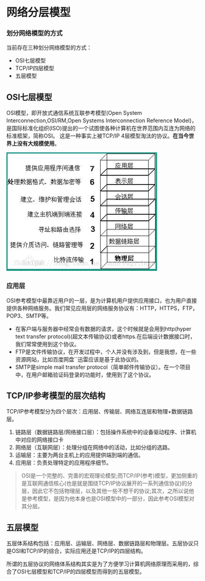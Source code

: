 # 网络分层模型
### 划分网络模型的方式
当前存在三种划分网络模型的方式：

+ OSI七层模型
+ TCP/IP四层模型
+ 五层模型

## OSI七层模型
OSI模型，即开放式通信系统互联参考模型(Open System Interconnection,OSI/RM,Open Systems Interconnection Reference Model)，是国际标准化组织(ISO)提出的一个试图使各种计算机在世界范围内互连为网络的标准框架，简称OSI。
这是一种事实上被TCP/IP 4层模型淘汰的协议。**在当今世界上没有大规模使用**。

![OSI七层模型图](../../.vuepress/public/pages/net-1.jpeg)
<!-- ![OSI七层模型图](https://user-gold-cdn.xitu.io/2019/8/31/16ce7c55e2003c1b?imageslim) -->

### 应用层
OSI参考模型中最靠近用户的一层，是为计算机用户提供应用接口，也为用户直接提供各种网络服务。我们常见应用层的网络服务协议有：HTTP，HTTPS，FTP，POP3、SMTP等。
+ 在客户端与服务器中经常会有数据的请求，这个时候就是会用到http(hyper text transfer protocol)(超文本传输协议)或者https.在后端设计数据接口时，我们常常使用到这个协议。
+ FTP是文件传输协议，在开发过程中，个人并没有涉及到，但是我想，在一些资源网站，比如百度网盘``迅雷应该是基于此协议的。
+ SMTP是simple mail transfer protocol（简单邮件传输协议）。在一个项目中，在用户邮箱验证码登录的功能时，使用到了这个协议。

## TCP/IP参考模型的层次结构 
TCP/IP参考模型分为四个层次：应用层、传输层、网络互连层和物理+数据链路层。

1. 链路层（数据链路层/网络接口层）：包括操作系统中的设备驱动程序、计算机中对应的网络接口卡
2. 网络层（互联网层）：处理分组在网络中的活动，比如分组的选路。
3. 运输层：主要为两台主机上的应用提供端到端的通信。
4. 应用层：负责处理特定的应用程序细节。


> OSI是一个完整的、完善的宏观理论模型;而TCP/IP(参考)模型，更加侧重的是互联网通信核心(也是就是围绕TCP/IP协议展开的一系列通信协议)的分层，因此它不包括物理层，以及其他一些不想干的协议;其次，之所以说他是参考模型，是因为他本身也是OSI模型中的一部分，因此参考OSI模型对其分层。




## 五层模型
五层体系结构包括：应用层、运输层、网络层、数据链路层和物理层。五层协议只是OSI和TCP/IP的综合，实际应用还是TCP/IP的四层结构。

所谓的五层协议的网络体系结构其实是为了方便学习计算机网络原理而采用的，综合了OSI七层模型和TCP/IP的四层模型而得到的五层模型。